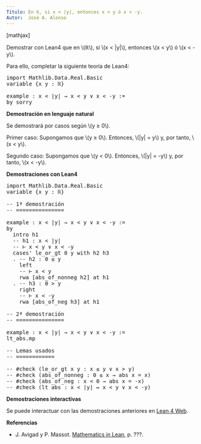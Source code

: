 ```yaml
---
Título: En ℝ, si x < |y|, entonces x < y ó x < -y.
Autor:  José A. Alonso
---
```


[mathjax]

Demostrar con Lean4 que en \\(ℝ\\), si \\(x < |y|\\), entonces \\(x < y\\) ó \\(x < -y\\).

Para ello, completar la siguiente teoría de Lean4:

<pre lang="lean">
import Mathlib.Data.Real.Basic
variable {x y : ℝ}

example : x < |y| → x < y ∨ x < -y :=
by sorry
</pre>
<!--more-->

<b>Demostración en lenguaje natural</b>

Se demostrará por casos según \\(y ≥ 0\\).

Primer caso: Supongamos que \\(y ≥ 0\\). Entonces, \\(|y| = y\\) y, por tanto, \\(x < y\\).

Segundo caso: Supongamos que \\(y < 0\\). Entonces, \\(|y| = -y\\) y, por tanto, \\(x < -y\\).

<b>Demostraciones con Lean4</b>

<pre lang="lean">
import Mathlib.Data.Real.Basic
variable {x y : ℝ}

-- 1ª demostración
-- ===============

example : x < |y| → x < y ∨ x < -y :=
by
  intro h1
  -- h1 : x < |y|
  -- ⊢ x < y ∨ x < -y
  cases' le_or_gt 0 y with h2 h3
  . -- h2 : 0 ≤ y
    left
    -- ⊢ x < y
    rwa [abs_of_nonneg h2] at h1
  . -- h3 : 0 > y
    right
    -- ⊢ x < -y
    rwa [abs_of_neg h3] at h1

-- 2ª demostración
-- ===============

example : x < |y| → x < y ∨ x < -y :=
lt_abs.mp

-- Lemas usados
-- ============

-- #check (le_or_gt x y : x ≤ y ∨ x > y)
-- #check (abs_of_nonneg : 0 ≤ x → abs x = x)
-- #check (abs_of_neg : x < 0 → abs x = -x)
-- #check (lt_abs : x < |y| ↔ x < y ∨ x < -y)
</pre>

<b>Demostraciones interactivas</b>

Se puede interactuar con las demostraciones anteriores en <a href="https://live.lean-lang.org/#url=https://raw.githubusercontent.com/jaalonso/Calculemus2/main/src/???" rel="noopener noreferrer" target="_blank">Lean 4 Web</a>.

<b>Referencias</b>

<ul>
<li> J. Avigad y P. Massot. <a href="https://bit.ly/3U4UjBk">Mathematics in Lean</a>, p. ???.</li>
</ul>
